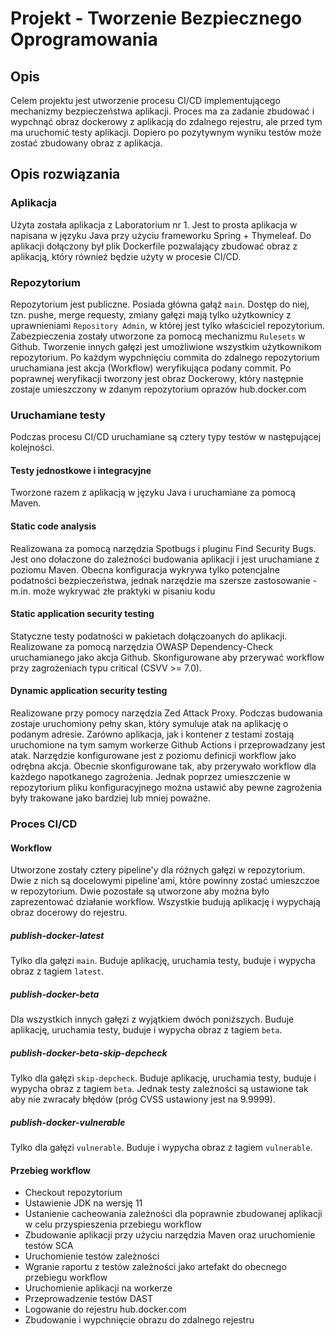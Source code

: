 # Projekt - Tworzenie Bezpiecznego Oprogramowania

## Opis
Celem projektu jest utworzenie procesu CI/CD implementującego mechanizmy bezpieczeństwa aplikacji.
Proces ma za zadanie zbudować i wypchnąć obraz dockerowy z aplikacją do zdalnego rejestru, ale
przed tym ma uruchomić testy aplikacji. Dopiero po pozytywnym wyniku testów może zostać zbudowany obraz
z aplikacja.

## Opis rozwiązania

### Aplikacja
Użyta została aplikacja z Laboratorium nr 1. Jest to prosta aplikacja w napisana
w języku Java przy użyciu frameworku Spring + Thymeleaf. Do aplikacji dołączony był plik Dockerfile
pozwalający zbudować obraz z aplikacją, który również będzie użyty w procesie CI/CD.

### Repozytorium
Repozytorium jest publiczne. Posiada główna gałąź `main`. Dostęp do niej, tzn. pushe, merge requesty,
zmiany gałęzi mają tylko użytkownicy z uprawnieniami `Repository Admin`, w której jest tylko właściciel
repozytorium. Zabezpieczenia zostały utworzone za pomocą mechanizmu `Rulesets` w Github. Tworzenie innych
gałęzi jest umożliwione wszystkim użytkownikom repozytorium. Po każdym wypchnięciu commita do zdalnego
repozytorium uruchamiana jest akcja (Workflow) weryfikująca podany commit. Po poprawnej weryfikacji
tworzony jest obraz Dockerowy, który następnie zostaje umieszczony w zdanym repozytorium oprazów
hub.docker.com

### Uruchamiane testy
Podczas procesu CI/CD uruchamiane są cztery typy testów w następującej kolejności.

#### Testy jednostkowe i integracyjne
Tworzone razem z aplikacją w języku Java i uruchamiane za pomocą Maven.

#### Static code analysis
Realizowana za pomocą narzędzia Spotbugs i pluginu Find Security Bugs. Jest ono dołaczone do zależności
budowania aplikacji i jest uruchamiane z poziomu Maven. Obecna konfiguracja wykrywa tylko potencjalne
podatności bezpieczeństwa, jednak narzędzie ma szersze zastosowanie - m.in. może wykrywać złe praktyki
w pisaniu kodu

#### Static application security testing
Statyczne testy podatności w pakietach dołączoanych do aplikacji. Realizowane za pomocą narzędzia
OWASP Dependency-Check uruchamianego jako akcja Github. Skonfigurowane aby przerywać workflow
przy zagrożeniach typu critical (CSVV >= 7.0).

#### Dynamic application security testing
Realizowane przy pomocy narzędzia Zed Attack Proxy. Podczas budowania zostaje uruchomiony pełny skan,
który symuluje atak na aplikację o podanym adresie. Zarówno aplikacja, jak i kontener z testami zostają
uruchomione na tym samym workerze Github Actions i przeprowadzany jest atak. Narzędzie konfigurowane
jest z poziomu definicji workflow jako odrębna akcja. Obecnie skonfigurowane tak, aby przerywało workflow
dla każdego napotkanego zagrożenia. Jednak poprzez umieszczenie w repozytorium pliku konfiguracyjnego
można ustawić aby pewne zagrożenia były trakowane jako bardziej lub mniej poważne.

### Proces CI/CD

#### Workflow
Utworzone zostały cztery pipeline'y dla różnych gałęzi w repozytorium. Dwie z nich są docelowymi
pipeline'ami, które powinny zostać umieszczoe w repozytorium. Dwie pozostałe są utworzone aby można
było zaprezentować działanie workflow. Wszystkie budują aplikację i wypychają obraz docerowy do rejestru.

##### publish-docker-latest
Tylko dla gałęzi `main`. Buduje aplikację, uruchamia testy, buduje i wypycha obraz z tagiem `latest`.
##### publish-docker-beta
Dla wszystkich innych gałęzi z wyjątkiem dwóch poniższych. Buduje aplikację, uruchamia testy,
buduje i wypycha obraz z tagiem `beta`.
##### publish-docker-beta-skip-depcheck
Tylko dla gałęzi `skip-depcheck`. Buduje aplikację, uruchamia testy,
buduje i wypycha obraz z tagiem `beta`. Jednak testy zależności są ustawione tak aby nie
zwracały błędów (próg CVSS ustawiony jest na 9.9999).
##### publish-docker-vulnerable
Tylko dla gałęzi `vulnerable`. Buduje i wypycha obraz z tagiem `vulnerable`.


#### Przebieg workflow

* Checkout repozytorium
* Ustawienie JDK na wersję 11
* Ustanienie cacheowania zależności dla poprawnie zbudowanej aplikacji w celu przyspieszenia
przebiegu workflow
* Zbudowanie aplikacji przy użyciu narzędzia Maven oraz uruchomienie testów SCA
* Uruchomienie testów zależności
* Wgranie raportu z testów zależności jako artefakt do obecnego przebiegu workflow
* Uruchomienie aplikacji na workerze
* Przeprowadzenie testów DAST
* Logowanie do rejestru hub.docker.com
* Zbudowanie i wypchnięcie obrazu do zdalnego rejestru
